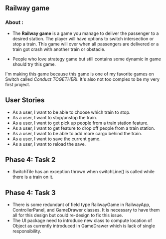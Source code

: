 ## Railway game

### About :

- The **Railway game** is a game you manage to deliver the passenger 
to a desired station. The player will have options to switch intersection or stop a train.
This game will over when all passengers are delivered or a train got crash with another train or obstacle.

- People who love strategy game but still contains some dynamic in game should try this game.

I'm making this game because this game is one of my favorite games on Switch called *Conduct TOGETHER!*.
It's also not too complex to be my very first project.
## User Stories

- As a user, I want to be able to choose which train to stop.
- As a user, I want to stop/unstop the train.
- As a user, I want to get pick up people from a train station feature.
- As a user, I want to get feature to drop off people from a train station.
- As a user, I want to be able to add more cargo behind the train.
- As a user, I want to save the current game.
- As a user, I want to reload the save.

## Phase 4: Task 2

- SwitchTile has an exception thrown when switchLine() is called while there is a train on it.
## Phase 4: Task 3

- There is some redundant of field type RailwayGame in RailwayApp, ControllerPanel, and GameDrawer classes. 
It is necessary to have them all for this design but could re-design to fix this issue.
- The UI package need to introduce new class to compute location of Object as currently introduced in GameDrawer
which is lack of single responsibility.

